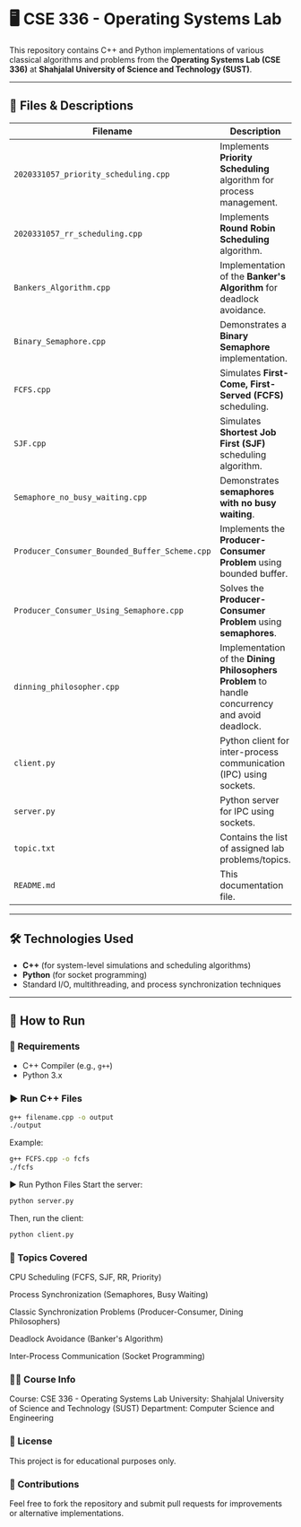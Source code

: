 # 🖥️ CSE 336 - Operating Systems Lab

This repository contains C++ and Python implementations of various classical algorithms and problems from the **Operating Systems Lab (CSE 336)** at **Shahjalal University of Science and Technology (SUST)**.

---

## 📁 Files & Descriptions

| Filename                                             | Description |
|------------------------------------------------------|-------------|
| `2020331057_priority_scheduling.cpp`                | Implements **Priority Scheduling** algorithm for process management. |
| `2020331057_rr_scheduling.cpp`                      | Implements **Round Robin Scheduling** algorithm. |
| `Bankers_Algorithm.cpp`                             | Implementation of the **Banker's Algorithm** for deadlock avoidance. |
| `Binary_Semaphore.cpp`                              | Demonstrates a **Binary Semaphore** implementation. |
| `FCFS.cpp`                                           | Simulates **First-Come, First-Served (FCFS)** scheduling. |
| `SJF.cpp`                                            | Simulates **Shortest Job First (SJF)** scheduling algorithm. |
| `Semaphore_no_busy_waiting.cpp`                     | Demonstrates **semaphores with no busy waiting**. |
| `Producer_Consumer_Bounded_Buffer_Scheme.cpp`       | Implements the **Producer-Consumer Problem** using bounded buffer. |
| `Producer_Consumer_Using_Semaphore.cpp`             | Solves the **Producer-Consumer Problem** using **semaphores**. |
| `dinning_philosopher.cpp`                           | Implementation of the **Dining Philosophers Problem** to handle concurrency and avoid deadlock. |
| `client.py`                                          | Python client for inter-process communication (IPC) using sockets. |
| `server.py`                                          | Python server for IPC using sockets. |
| `topic.txt`                                          | Contains the list of assigned lab problems/topics. |
| `README.md`                                          | This documentation file. |

---

## 🛠 Technologies Used

- **C++** (for system-level simulations and scheduling algorithms)
- **Python** (for socket programming)
- Standard I/O, multithreading, and process synchronization techniques

---

## 🚀 How to Run

### 🧾 Requirements
- C++ Compiler (e.g., `g++`)
- Python 3.x

### ▶️ Run C++ Files
```bash
g++ filename.cpp -o output
./output
```
Example:

```bash
g++ FCFS.cpp -o fcfs
./fcfs
```
▶️ Run Python Files
Start the server:

```bash
python server.py
```
Then, run the client:

```bash
python client.py
```
### 📌 Topics Covered
CPU Scheduling (FCFS, SJF, RR, Priority)

Process Synchronization (Semaphores, Busy Waiting)

Classic Synchronization Problems (Producer-Consumer, Dining Philosophers)

Deadlock Avoidance (Banker's Algorithm)

Inter-Process Communication (Socket Programming)

### 👨‍🏫 Course Info
Course: CSE 336 - Operating Systems Lab
University: Shahjalal University of Science and Technology (SUST)
Department: Computer Science and Engineering

### 📄 License
This project is for educational purposes only.

### 🙌 Contributions
Feel free to fork the repository and submit pull requests for improvements or alternative implementations.
